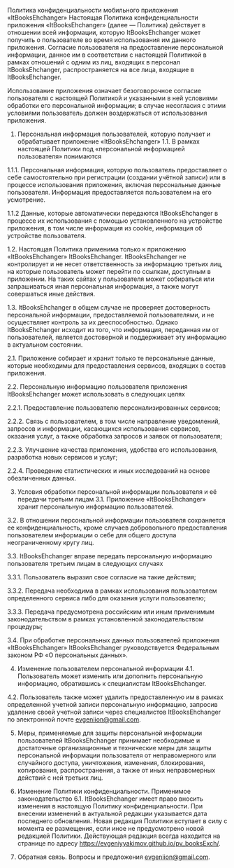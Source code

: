 Политика конфиденциальности мобильного приложения «ItBooksEhchanger»
Настоящая Политика конфиденциальности приложения «ItBooksEhchanger» (далее — Политика) действует в отношении всей информации, которую ItBooksEhchanger может получить о пользователе во время использования им данного приложения. Согласие пользователя на предоставление персональной информации, данное им в соответствии с настоящей Политикой в рамках отношений с одним из лиц, входящих в персонал ItBooksEhchanger, распространяется на все лица, входящие в ItBooksEhchanger.

Использование приложения означает безоговорочное согласие пользователя с настоящей Политикой и указанными в ней условиями обработки его персональной информации; в случае несогласия с этими условиями пользователь должен воздержаться от использования приложения.

1. Персональная информация пользователей, которую получает и обрабатывает приложение «ItBooksEhchanger»
1.1. В рамках настоящей Политики под «персональной информацией пользователя» понимаются

1.1.1. Персональная информация, которую пользователь предоставляет о себе самостоятельно при регистрации (создании учётной записи) или в процессе использования приложения, включая персональные данные пользователя. Информация предоставляется пользователем на его усмотрение.

1.1.2 Данные, которые автоматически передаются ItBooksEhchanger в процессе их использования с помощью установленного на устройстве приложения, в том числе информация из cookie, информация об устройстве пользователя.

1.2. Настоящая Политика применима только к приложению «ItBooksEhchanger» ItBooksEhchanger. ItBooksEhchanger не контролирует и не несет ответственность за информацию третьих лиц, на которые пользователь может перейти по ссылкам, доступным в приложении. На таких сайтах у пользователя может собираться или запрашиваться иная персональная информация, а также могут совершаться иные действия.

1.3. ItBooksEhchanger в общем случае не проверяет достоверность персональной информации, предоставляемой пользователями, и не осуществляет контроль за их дееспособностью. Однако ItBooksEhchanger исходит из того, что информация, переданная им от пользователей, является достоверной и поддерживает эту информацию в актуальном состоянии.

2.1. Приложение собирает и хранит только те персональные данные, которые необходимы для предоставления сервисов, входящих в состав приложения.

2.2. Персональную информацию пользователя приложения ItBooksEhchanger может использовать в следующих целях

2.2.1. Предоставление пользователю персонализированных сервисов;

2.2.2. Связь с пользователем, в том числе направление уведомлений, запросов и информации, касающихся использования сервисов, оказания услуг, а также обработка запросов и заявок от пользователя;

2.2.3. Улучшение качества приложения, удобства его использования, разработка новых сервисов и услуг;

2.2.4. Проведение статистических и иных исследований на основе обезличенных данных.

3. Условия обработки персональной информации пользователя и её передачи третьим лицам
3.1. Приложение «ItBooksEhchanger» хранит персональную информацию пользователей.

3.2. В отношении персональной информации пользователя сохраняется ее конфиденциальность, кроме случаев добровольного предоставления пользователем информации о себе для общего доступа неограниченному кругу лиц.

3.3. ItBooksEhchanger вправе передать персональную информацию пользователя третьим лицам в следующих случаях

3.3.1. Пользователь выразил свое согласие на такие действия;

3.3.2. Передача необходима в рамках использования пользователем определенного сервиса либо для оказания услуги пользователю;

3.3.3. Передача предусмотрена российским или иным применимым законодательством в рамках установленной законодательством процедуры;

3.4. При обработке персональных данных пользователей приложения «ItBooksEhchanger» ItBooksEhchanger руководствуется Федеральным законом РФ «О персональных данных».

4. Изменение пользователем персональной информации
4.1. Пользователь может изменить или дополнить персональную информацию, обратившись к специалистам ItBooksEhchanger.

4.2. Пользователь также может удалить предоставленную им в рамках определенной учетной записи персональную информацию, запросив удаление своей учетной записи через специалистов ItBooksEhchanger по электронной почте evgeniion@gmail.com.

5. Меры, применяемые для защиты персональной информации пользователей
ItBooksEhchanger принимает необходимые и достаточные организационные и технические меры для защиты персональной информации пользователя от неправомерного или случайного доступа, уничтожения, изменения, блокирования, копирования, распространения, а также от иных неправомерных действий с ней третьих лиц.

6. Изменение Политики конфиденциальности. Применимое законодательство
6.1. ItBooksEhchanger имеет право вносить изменения в настоящую Политику конфиденциальности. При внесении изменений в актуальной редакции указывается дата последнего обновления. Новая редакция Политики вступает в силу с момента ее размещения, если иное не предусмотрено новой редакцией Политики. Действующая редакция всегда находится на странице по адресу https://evgeniyyakimov.github.io/pv_booksExch/.


7. Обратная связь. Вопросы и предложения
evgeniion@gmail.com.

